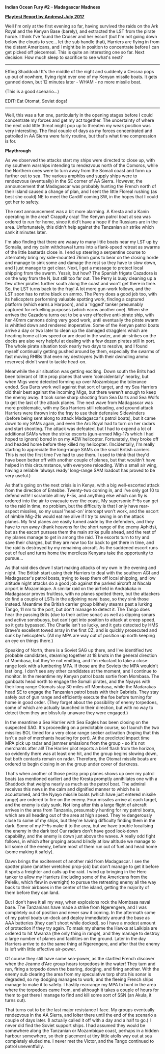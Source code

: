 **Indian Ocean Fury \#2 – Madagascar Madness**

**<u>Playtest Report by AndrewJ July 2017</u>**

Well I'm only at the first evening so far, having survived the raids on
the Ark Royal and the Kenyan Base (barely), and extracted the LST from
the pirate horde. I think I've found the Cruiser and her escort (but I'm
not going down below the clouds to see... let the sub handle that),
Harriers are flying in from the distant Americans, and I might be in
position to concentrate before I can get picked off piecemeal. This is
quite an interesting one so far. Next decision: How much sleep to
sacrifice to see what's next?

---

Effing Shaddock! It's the middle of the night and suddenly a Cessna pops
up out of nowhere, flying right over one of my Kenyan missile boats. It
gets gunned down, but 12 minutes later - WHAM - no more missile boat.

(This is a good scenario...)

EDIT: Eat Otomat, Soviet dogs!

---

Well, this was a fun one, particularly in the opening stages before I
could concentrate my forces and get my act together. The uncertainty of
where the next odd little threat might pop up to threaten my weak
position was very interesting. The final couple of days as my forces
concentrated and patrolled in AA Sierra were fairly routine, but that's
what time compression is for.

**Playthrough**

As we observed the attacks start my ships were directed to close up,
with my southern warships intending to rendezvous north of the Comoros,
while the Northern ones were to turn away from the Somali coast and form
up further out to sea. The various amphibs and supply ships were to
rendezvous (eventually) in the SE corner of AA Sierra. However, the
announcement that Madagascar was probably hunting the French north of
their island caused a change of plan, and I sent the little Floreal
rushing (as best she could) NE to meet the Cardiff coming SW, in the
hopes that I could get her to safety.

The next announcement was a bit more alarming. A Kresta and a Kanin
operating in the area? Crappity crap! The Kenyan patrol boat at sea was
ordered to run for home, since it did't have a hope if the Russians are
in the area. Unfortunately, this didn't help against the Tanzanian air
strike which sank it minutes later.

I'm also finding that there are waaay to many little boats near my LST
up by Somalia, and my calm withdrawal turns into a flank-speed retreat
as swarms of the little bastards close in. I end up steering a
serpentine course to alternately bring my side-mounted 76mm guns to bear
on the closing horde and manage to sink some and damage the rest so they
have to slow down, and I just manage to get clear. Next, I get a message
to protect local shipping from the swarm. Yessir, but how? The Spanish
frigate Cazadora is on the way from the N, but still too far out. The
Perry is busy cleaning up a few other pirates further south along the
coast and won't get there in time. So, the LST turns back to the fray! A
lot more gun-work follows, and the LST soon has to retire black on ammo.
The Perry does a good job too, with its helicopters performing valuable
spotting work, finding a captured platform (which earns a Harpoon), and
a 'rigged' tanker presumably captured for refuelling purposes (which
earns another one). When she arrives the Cazadora turns out to be a very
effective anti-pirate ship, with her 40mm cannons doing very good work,
until eventually the pirate swarm is whittled down and rendered
inoperative. Some of the Kenyan patrol boats arrive a day or two later
to clean up the damaged stragglers which are heading home at low speed
or are dead in the water, and air-strikes on the docks are also very
helpful at dealing with a few dozen pirates still in port. The whole
pirate situation took nearly two days to resolve, and I found myself
continually getting pushed around by them, especially the swarms of fast
moving RHIBs that even my destroyers (with their dwindling ammo
reserves) didn't want to tackle head-on.

Meanwhile the air situation was getting exciting. Down south the Brits
had been tolerant of little prop planes that were 'coincidentally'
nearby, but when Migs were detected forming up over Mozambique the
tolerance ended. Sea Darts work well against that sort of target, and my
Sea Harriers did their best against the incoming Migs, but there weren't
enough to keep the enemy away. It took some sharp shooting from Sea
Darts and Sea Wolfs to get the last of the attack planes. The next wave
from Madagascar was more problematic, with my Sea Harriers still
reloading, and ground attack Harriers were thrown into the fray to use
their defensive Sidewinders (before being sent along to attack
Madagascar's patrol boats), but it came down to my SAMs again, and even
the Arc Royal had to turn on her radars and start shooting. The attack
was defeated, but I had to expend a lot of additional SAMs when the
strike escorts (gun-armed Mig-17s which I had hoped to ignore) bored in
on my AEW helicopter. Fortunately, they broke off and headed home before
they killed my helicopter. (Incidentally, I'm really starting to
appreciate the long-range SAMs on the small British carriers. This is
not the first time I've had to use them. I used to think that they'd
have been better off with another couple of planes, but that wouldn't
have helped in this circumstance, with everyone reloading. With a small
air wing, having a reliable 'always ready' long-range SAM loadout has
proved to be very useful.)

As that's going on the next crisis is in Kenya, with a big well-escorted
attack from the direction of Entebbe. Twenty-two coming in, and I've
only got 10 to defend with! I scramble all my F-5s, and anything else
which can fly is ordered into the air to evacuate over the coast. My
supersonic F-5s can get to the raid in time, no problem, but the
difficulty is that I only have rear-aspect missiles, so my usual
'head-on' intercept won't work, and the escort of nimble Mig-21s would
eat me alive if I try to swing in on the attack planes. My first planes
are easily turned aside by the defenders, and they have to run away
(thank heavens for the short range of the enemy Aphids), but as the
escort pursues them the main strike pulls ahead, and the rest of my
planes manage to get in among the raid. The escorts turn to try and save
their charges, but they are now too far back to get there in time, and
the raid is destroyed by my remaining aircraft. As the saddened escort
runs out of fuel and turns home the merciless Kenyans take the
opportunity to pursue...

As that raid dies down I start making attacks of my own in the evening
and night. The British start using their Harriers to deal with the
southern AGI and Madagascar's patrol boats, trying to keep them off
local shipping, and low altitude night attacks do a good job against the
parked aircraft at Nacala airport in Mozambique. A similar raid on the
airfield in Andrakaka in Madagascar proves fruitless, with no planes
spotted there, but the attackers do find a couple of LSTs in the
adjoining naval base, so they sink those instead. Meantime the British
carrier group blithely steams past a lurking Tango, 11 nm to the port,
but don't manage to detect it. The Tango does hear the passing Brits
(due to their active sonar) as well as dipping sonars and active
sonobuoys, but can't get into position to attack at creep speed, so it
gets bypassed. The Charlie isn't so lucky, and it gets detected by HMS
Brave's excellent towed array in the first CZ, and is quickly prosecuted
and sunk by helicopters. (All my MPA are way out of position up north
keeping an eye on things there.)

Speaking of North, there is a Soviet SAG up there, and I've identified
two probable candidates, steaming together at 18 knots in the general
direction of Mombasa, but they're not emitting, and I'm reluctant to
take a close range look with a lumbering MPA. If those are the Soviets
the MPA wouldn't last long. I don't see any other candidates at the
moment, and I continue to monitor. In the meantime my Kenyan patrol
boats sortie from Mombasa. The gunboats head north to engage the Somali
pirates, and the Nyayos with their long range Otomats stay 30 miles off
Mombasa, while the Madarakas head SE to engage the Tanzanian patrol
boats with their Gabriels. They stay safely out of gun range and
efficiently execute the foe before turning for home in good order. (They
forget about the possibility of enemy torpedoes, some of which are
actually launched in their direction, but with no way to detect them
they are blissfully unaware they were engaged.)

In the meantime a Sea Harrier with Sea Eagles has been closing on the
suspected SAG. It's proceeding on a predictable course, so I launch the
two missiles BOL timed for a very close range seeker activation (hoping
that this isn't a pair of merchants heading for port). At the predicted
impact time MPA pick up radar and jammer emissions from the group - so
it's not merchants after all! The Harrier pilot reports a brief flash
from the horizon, so evidently there was at least one hit, and the group
begins slowing down, but both contacts remain on radar. Therefore, the
Otomat missile boats are ordered to begin closing in on the group under
cover of darkness.

That's when another of those pesky prop planes shows up over my patrol
boats (as mentioned earlier) and the Kresta promptly annihilates one
with a Shaddock that weighs nearly as much as the patrol boat. The
admiral receives this news in the calm and dignified manner to which he
is accustomed, and the Nyayo missile boats (which have just entered
missile range) are ordered to fire on the enemy. Four missiles arrive at
each target, and the enemy is duly sunk. Not long after this a large
flight of aircraft arrives in the area from Tanzania, presumably hunting
for my patrol boats, which are all heading out of the area at high
speed. They're dangerously close to some of my ships, but they're having
difficulty finding them in the dark. Some of my F-5s make it to the
area, but we have trouble localising the enemy in the dark too! Our
radars don't have good look-down capability, and the enemy is down just
above the waves. A really odd fight follows, in which after groping
around blindly at low altitude we manage to kill some of the enemy,
before most of them run out of fuel and head home (some making it
safely).

Dawn brings the excitement of another raid from Madagascar. I see the
spotter plane (another wretched prop-job) but don't manage to get it
before it spots a freighter and calls up the raid. I wind up bringing in
the Herc tanker to allow my Harriers (including some of the Americans
from the Peleliu, which flew in overnight) to pursue the retreating
enemy all the way back to their airbases in the center of the island,
getting the majority of them before they can land.

But I don't have it all my way, when explosions rock the Mombasa naval
base. The Tanzanians have made a strike from Ngerengere, and I was
completely out of position and never saw it coming. In the aftermath
some of my patrol boats un-dock and deploy immediately around the base
as AAA batteries (they can't shoot while docked), so I have a modest
amount of protection if they try again. To mask my shame the Hawks at
Laikipia are ordered to hit Mwanza (the only thing in range), and they
manage to destroy a large number of planes and facilities on the ground.
Later in the day Harriers arrive to do the same thing at Ngerengere, and
after that the enemy is left with little effective air-power.

Of course they still have some sea-power, as the startled French
discover when the Jeanne d'Arc group hears torpedoes in the water! They
turn and run, firing a torpedo down the bearing, dodging, and firing
another. With the enemy sub clearing the area from my speculative torp
shots his sonar is degraded, so my dodging manages to work, and the
fleeing French ships manage to make it to safety. I hastily rearrange my
MPA to hunt in the area where the torpedoes came from, and although it
takes a couple of hours for them to get there I manage to find and kill
some sort of SSN (an Akula, it turns out).

That turns out to be the last major resistance I face. My groups
eventually rendezvous in the AA Sierra, and loiter there until the end
of the scenario a couple of days later. (I actually called it off with a
day and a half to go.) I never did find the Soviet support ships. I had
assumed they would be somewhere along the Tanzanian or Mozambique coast,
perhaps in a hidden harbour somewhere, so their placement at tiny little
atolls way out at sea completely eluded me. I never met the Victor, and
the Tango continued to patrol uneventfully.
